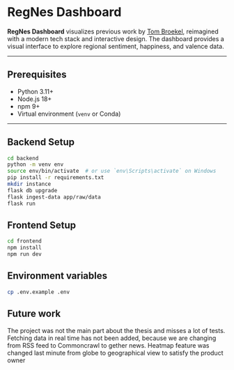 # RegNes Dashboard

**RegNes Dashboard** visualizes previous work by [Tom Broekel](https://regnes.shinyapps.io/Regnes/), reimagined with a modern tech stack and interactive design. The dashboard provides a visual interface to explore regional sentiment, happiness, and valence data.

---

## Prerequisites

- Python 3.11+
- Node.js 18+
- npm 9+
- Virtual environment (`venv` or Conda)

---

## Backend Setup

```bash
cd backend
python -m venv env
source env/bin/activate  # or use `env\Scripts\activate` on Windows
pip install -r requirements.txt
mkdir instance
flask db upgrade
flask ingest-data app/raw/data
flask run
```

## Frontend Setup

```bash
cd frontend
npm install
npm run dev
```
## Environment variables

```bash
cp .env.example .env
```

## Future work

The project was not the main part about the thesis and misses a lot of tests. Fetching data in real time has not been added, because we are changing from RSS feed to Commoncrawl to gether news. Heatmap feature was changed last minute from globe to geographical view to satisfy the product owner